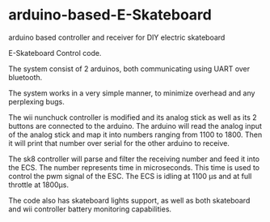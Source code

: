 # arduino-based-E-Skateboard
arduino based controller and receiver for DIY electric skateboard

E-Skateboard Control code. 

The system consist of 2 arduinos, both communicating using UART over bluetooth. 

The system works in a very simple manner, to minimize overhead and any perplexing bugs. 

The wii nunchuck controller is modified and its analog stick as well as its 2 buttons are connected to the arduino. The arduino will read the analog input of the analog stick and map it into numbers ranging from 1100 to 1800. Then it will print that number over serial for the other arduino to receive.

The sk8 controller will parse and filter the receiving number and feed it into the ECS. The number represents time in microseconds. This time is used to control the pwm signal of the ESC. The ECS is idling at 1100 μs and at full throttle at 1800μs. 

The code also has skateboard lights support, as well as both skateboard and wii controller battery monitoring capabilities.
